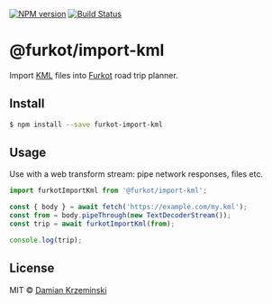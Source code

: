 [![NPM version][npm-image]][npm-url]
[![Build Status][build-image]][build-url]

# @furkot/import-kml

Import [KML] files into [Furkot] road trip planner.

## Install

```sh
$ npm install --save furkot-import-kml
```

## Usage

Use with a web transform stream: pipe network responses, files etc.

```js
import furkotImportKml from '@furkot/import-kml';

const { body } = await fetch('https://example.com/my.kml');
const from = body.pipeThrough(new TextDecoderStream());
const trip = await furkotImportKml(from);

console.log(trip);
```

## License

MIT © [Damian Krzeminski](https://code42day.com)

[Furkot]: https://furkot.com
[KML]: https://developers.google.com/kml

[npm-image]: https://img.shields.io/npm/v/@furkot/import-kml
[npm-url]: https://npmjs.org/package/@furkot/import-kml

[build-url]: https://github.com/furkot/import-kml/actions/workflows/check.yaml
[build-image]: https://img.shields.io/github/actions/workflow/status/furkot/import-kml/check.yaml?branch=main
